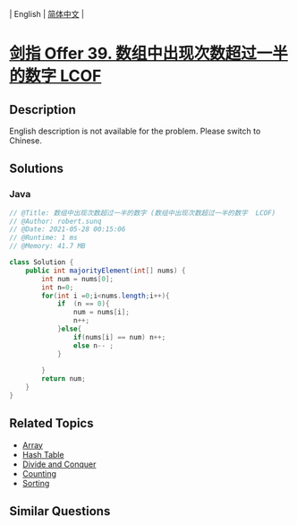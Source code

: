
| English | [简体中文](README.md) |

# [剑指 Offer 39. 数组中出现次数超过一半的数字  LCOF](https://leetcode.cn//problems/shu-zu-zhong-chu-xian-ci-shu-chao-guo-yi-ban-de-shu-zi-lcof/)

## Description

English description is not available for the problem. Please switch to Chinese.

## Solutions


### Java

```Java
// @Title: 数组中出现次数超过一半的数字 (数组中出现次数超过一半的数字  LCOF)
// @Author: robert.sunq
// @Date: 2021-05-28 00:15:06
// @Runtime: 1 ms
// @Memory: 41.7 MB

class Solution {
    public int majorityElement(int[] nums) {
        int num = nums[0];
        int n=0;
        for(int i =0;i<nums.length;i++){
            if  (n == 0){
                num = nums[i];
                n++;
            }else{
                if(nums[i] == num) n++;
                else n-- ;
            }
            
        }
        return num;
    }
}
```



## Related Topics

- [Array](https://leetcode.cn//tag/array)
- [Hash Table](https://leetcode.cn//tag/hash-table)
- [Divide and Conquer](https://leetcode.cn//tag/divide-and-conquer)
- [Counting](https://leetcode.cn//tag/counting)
- [Sorting](https://leetcode.cn//tag/sorting)

## Similar Questions


